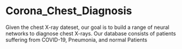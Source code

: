 # Corona_Chest_Diagnosis
Given the chest X-ray dateset, our goal is to build a range of neural networks to diagnose chest X-rays. Our database consists of patients suffering from COVID-19, Pneumonia, and normal Patients
